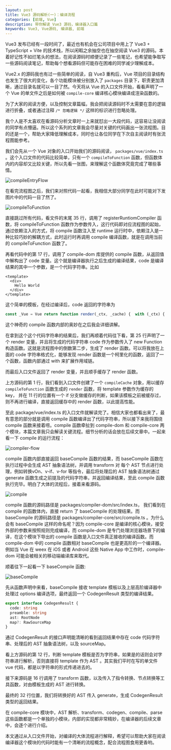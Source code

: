 ```yaml
---
layout: post
title: Vue3 源码解析(一)：编译流程
categories: [前端, Vue]
description: 带你解读 Vue3 源码，编译器入口篇
keywords: Vue3, Vue源码, 编译器, 前端
---
```


Vue3 发布已经有一段时间了，最近也有机会在公司项目中用上了 Vue3 + TypeScript + Vite 的技术栈，所以闲暇之余抽空也在抽空阅读 Vue3 的源码。本着好记性不如烂笔头的想法，在阅读源码时顺便记录了一些笔记，也希望能争取写一些源码阅读笔记，帮助每个想看源码但可能存在困难的同学减少理解成本。

Vue2.x 的源码我也有过一些简单的阅读，自 Vue3 重构后，Vue 项目的目录结构也发生了很大的变化，各个功能模块被分别放入了 `packages` 目录下，职责更加清晰，通过目录名就可以一目了然。今天将从 Vue 的入口文件开始，看看声明了一个 Vue 的单文件之后是如何被 `compile-core` 编译核心模块编译成渲染函数的。

为了大家的阅读方便，以及控制文章篇幅，我会把阅读源码时不太需要在意的逻辑进行折叠，或者通过注释 `/* 忽略逻辑 */` 这样的标识进行忽略处理。

我个人是不太喜欢在看源码分析文章时一上来就怼出一大段代码，这容易让没阅读的同学有点懵逼。所以这个系列的文章我会尽量对关键的代码画出一张流程图。目的还是一个，帮助大家降低理解成本，同时也让各位同学在下次自主阅读时有张流程图能参考。

我们会先从一个 Vue 对象的入口开始我们的源码阅读， `packages/vue/index.ts` 。这个入口文件的代码比较简单，只有一个 `compileToFunction` 函数，但函数体内的内容却又比较关键，所以先看一张图，来理解这个函数体究竟完成了哪些事情。

![compileEntryFlow](https://github.com/originalix/originalix.github.io/blob/master/assets/images/vue3-sourcecode/compile/flow1.png?raw=true)

在看完流程图之后，我们来对照代码一起看，我相信大部分同学在此时可能对下发图片中的代码一目了然了。

![compileToFunction](https://github.com/originalix/originalix.github.io/blob/master/assets/images/vue3-sourcecode/compile/compileToFunction.png?raw=true)

直接跳过所有代码，看文件的末尾 35 行，调用了 registerRuntiomCompiler 函数，将 compileToFunction 函数作为参数传入，这行代码即对应流程图的起始，通过依赖注入的方式，将 compile 函数注入至 runtime 运行时中，依赖注入是一种比较巧妙的解耦方式，此时运行时再调用 compile 编译函数，就是在调用当前的 compileToFunction 函数了。

再看代码中的第 17 行，调用了 compile-dom 库提供的 compile 函数，从返回值中解构出了 code 变量。这个就是编译器执行之后生成的编译结果，code 是编译结果的其中一个参数，是一个代码字符串。比如

```vue
<template>
  <div>
    Hello World
  </div>
</template>
```

这个简单的模板，在经过编译后，code 返回的字符串为

```js
const _Vue = Vue return function render(_ctx, _cache) {  with (_ctx) {    const { openBlock: _openBlock, createBlock: _createBlock } = _Vue     return (_openBlock(), _createBlock("div", null, "Hello World"))  } }
```

这个神奇的 compile 函数内部的奥妙在之后我会详细讲解。

在拿到这个这个代码字符串的结果后，我们再顺着代码往下看，第 25 行声明了一个 render 变量，并且将生成的代码字符串 code 作为参数传入了 new Function 构造函数。这就是流程图中的倒数第二步，生成了 render 函数。可以将我放在上面的 code 字符串格式化，能够发现 render 函数是一个柯里化的函数，返回了一个函数，函数内部通过 with 来扩展作用域链。

而最后入口文件返回了 render 变量，并且顺手缓存了 render 函数。

上方源码的第 1 行，我们看到入口文件创建了一个 `compileCache`  对象，用以缓存 `compileToFunction` 函数生成的 `render`  函数，将 template 参数作为缓存的 key， 并在 11 行的位置有一个 if 分支做缓存的判断，如果该模板之前被缓存过，则不再进行编译，直接返回缓存中的 render 函数，以此提高性能。

至此 package/vue/index.ts 的入口文件就解读完了。相信大家也都看出来了，最有意思的部分就是调用 compile 函数编译出了代码字符串，所以接下来我将围绕 compile 函数来接着唠。compile 函数牵扯到 compile-dom 和 compile-core 两个模块，本篇文章我只会解读关键流程。细节分析的话会放在后续文章中。一起来看一下 compile 的运行流程：

![compiler-flow](https://github.com/originalix/originalix.github.io/blob/master/assets/images/vue3-sourcecode/compile/flow2.png?raw=true)

compile 函数内部直接返回 baseCompile 函数的结果，而 baseCompile 函数在执行过程中会生成 AST 抽象语法树，并调用 transform 对 每个 AST 节点进行处理，例如转换vOn、v-if、v-for 等指令，最后将处理后的 AST 抽象语法树通过 generate 函数生成之前提及的代码字符串，并返回编译结果，至此 compile 函数执行完毕。明白了大体的流程后，接着来看源码。

![compile](https://github.com/originalix/originalix.github.io/blob/master/assets/images/vue3-sourcecode/compile/compile.png?raw=true)

compile 函数的源码路径是 packages/compiler-dom/src/index.ts， 我们看到在 compile 的函数体内，直接 return 了 baseCompile 的处理结果。而 baseCompile 的源码路径是 packages/compiler-core/src/compile.ts 。为什么会有 baseCompile 这样的命名呢？因为 compile-core 是编译的核心模块，接受外部的参数来按照规则完成编译，而 compile-dom 是专门处理浏览器场景下的编译，在这个模块下导出的 compile 函数是入口文件真正接收的编译函数。而 compile-dom 中的 compile 函数相对 baseCompile 也是更高阶的一个编译器。例如当 Vue 在 weex 在 iOS 或者 Android 这些 Native App 中工作时，compile-dom 可能会被相关的移动端编译库来取代。

顺着往下一起看一下 baseCompile 函数:

![baseCompile](https://github.com/originalix/originalix.github.io/blob/master/assets/images/vue3-sourcecode/compile/baseCompile.png?raw=true)

先从函数声明中来看，baseCompile 接收 template 模板以及上层高阶编译器中处理过 options 编译选项，最终返回一个 CodegenResult 类型的编译结果。

```typescript
export interface CodegenResult {
  code: string
  preamble: string
  ast: RootNode
  map?: RawSourceMap
}
```

通过 CodegenResult 的接口声明能清晰的看到返回结果中存在 code 代码字符串、处理后的 AST 抽象语法树，以及 sourceMap。

看上方源码的第 12 行，判断 template 模板是否为字符串，如果是的话则会对字符串进行解析，否则直接将 template 作为 AST 。其实我们平时在写的单文件 vue 代码，都是以字符串的形式传递进去的。

接下来源码是 16 行调用了 transform 函数，以及传入了指令转换、节点转换等工具函数，对由模板生成的 AST 进行转换。

最终的 32 行位置，我们将转换好的 AST 传入 generate，生成 CodegenResult 类型的返回结果。

在 compile-core 模块中，AST 解析、transform、codegen、compile、parse 这些函数都是一个单独的小模块，内部的实现都非常精妙，在编译器的后续文章中，会逐个进行介绍。

本文通过从入口文件开始，对编译的大体流程进行解释，希望可以帮助大家在阅读编译器这个模块的代码时能有一个清晰的流程概念，配合流程图食用更香哟。
